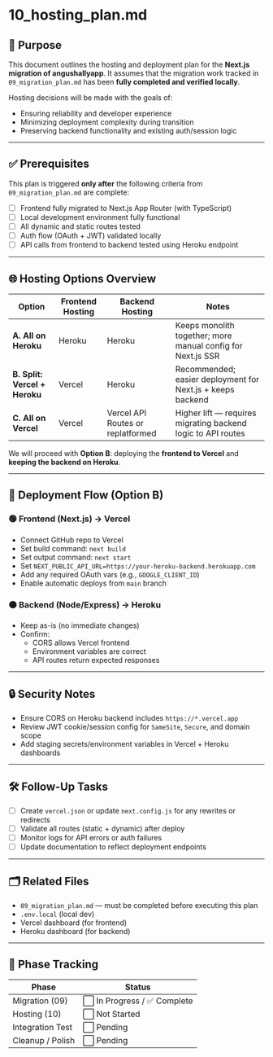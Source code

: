# 10_hosting_plan.md

## 🎯 Purpose

This document outlines the hosting and deployment plan for the **Next.js migration of angushallyapp**. It assumes that the migration work tracked in `09_migration_plan.md` has been **fully completed and verified locally**.

Hosting decisions will be made with the goals of:
- Ensuring reliability and developer experience
- Minimizing deployment complexity during transition
- Preserving backend functionality and existing auth/session logic

---

## ✅ Prerequisites

This plan is triggered **only after** the following criteria from `09_migration_plan.md` are complete:

- [ ] Frontend fully migrated to Next.js App Router (with TypeScript)
- [ ] Local development environment fully functional
- [ ] All dynamic and static routes tested
- [ ] Auth flow (OAuth + JWT) validated locally
- [ ] API calls from frontend to backend tested using Heroku endpoint

---

## 🌐 Hosting Options Overview

| Option                        | Frontend Hosting | Backend Hosting | Notes |
|------------------------------|------------------|------------------|-------|
| **A. All on Heroku**         | Heroku           | Heroku           | Keeps monolith together; more manual config for Next.js SSR |
| **B. Split: Vercel + Heroku**| Vercel           | Heroku           | Recommended; easier deployment for Next.js + keeps backend |
| **C. All on Vercel**         | Vercel           | Vercel API Routes or replatformed | Higher lift — requires migrating backend logic to API routes |

We will proceed with **Option B**: deploying the **frontend to Vercel** and **keeping the backend on Heroku**.

---

## 🔁 Deployment Flow (Option B)

### 🟢 Frontend (Next.js) → Vercel
- Connect GitHub repo to Vercel
- Set build command: `next build`
- Set output command: `next start`
- Set `NEXT_PUBLIC_API_URL=https://your-heroku-backend.herokuapp.com`
- Add any required OAuth vars (e.g., `GOOGLE_CLIENT_ID`)
- Enable automatic deploys from `main` branch

### 🟠 Backend (Node/Express) → Heroku
- Keep as-is (no immediate changes)
- Confirm:
  - CORS allows Vercel frontend
  - Environment variables are correct
  - API routes return expected responses

---

## 🔒 Security Notes
- Ensure CORS on Heroku backend includes `https://*.vercel.app`
- Review JWT cookie/session config for `SameSite`, `Secure`, and domain scope
- Add staging secrets/environment variables in Vercel + Heroku dashboards

---

## 🛠 Follow-Up Tasks

- [ ] Create `vercel.json` or update `next.config.js` for any rewrites or redirects
- [ ] Validate all routes (static + dynamic) after deploy
- [ ] Monitor logs for API errors or auth failures
- [ ] Update documentation to reflect deployment endpoints

---

## 🗂 Related Files

- `09_migration_plan.md` — must be completed before executing this plan
- `.env.local` (local dev)
- Vercel dashboard (for frontend)
- Heroku dashboard (for backend)

---

## 🧭 Phase Tracking

| Phase             | Status  |
|------------------|---------|
| Migration (09)   | ⬜ In Progress / ✅ Complete |
| Hosting (10)     | ⬜ Not Started |
| Integration Test | ⬜ Pending |
| Cleanup / Polish | ⬜ Pending |

